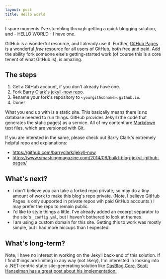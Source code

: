 ```yaml
---
layout: post
title: Hello world
---
```


I spare moments I've stumbling through getting a quick blogging solution, and - HELLO WORLD - I have one.

GitHub is a wonderful resource, and I already use it. Further, [GitHub Pages](https://docs.github.com/en/pages) is a wonderful *free* resource for all users of GitHub, both free and paid. Add the ability fork someone else's getting-started work (of course this is a core tenent of what GitHub is), is amazing.

## The steps
1. Get a GitHub account, if you don't already have one.
1. Fork [Barry Clark's jekyll-now repo](https://github.com/barryclark/jekyll-now).
1. Rename your fork's repository to `<yourgithubname>.github.io`.
1. Done!

<!--more-->

What you end up with is a static site. This basically means there is no database needed to run things. GitHub provides Jekyll (the code that generates the static pages) as a service. All of my content are [Markdown](https://daringfireball.net/projects/markdown/) text files, which are versioned with Git.

If you are intersted in the same, please check out Barry Clark's extremely helpful repo and explanations:

* <https://github.com/barryclark/jekyll-now>
* <https://www.smashingmagazine.com/2014/08/build-blog-jekyll-github-pages/>

## What's next?
* I don't believe you can take a forked repo private, so may do a tiny amount of work to make this blog's repo private. (Note, I believe GitHub Pages is only supported in private repos wih paid GitHub accounts.) I may prefer the repo to remain public.
* I'd like to style things a little. I've already added an excerpt separator to the site's `_config.yml`, but I haven't bothered to look at themes.
* I am using a custom domain for this site. Getting this to work was mostly simple, but I had more hiccups than I expected.

## What's long-term?
Note, I have no interest in working on the Jekyll back-end of this solution. If I find things are limiting in any way (not likely), I'm interested in looking into a .NET-centric static site-generating solution like [DasBlog Core](https://github.com/poppastring/dasblog-core). [Scott Hanselman has a great post about his implementation.](https://www.hanselman.com/blog/migrating-this-blog-to-azure-its-done-now-the-work-begins)